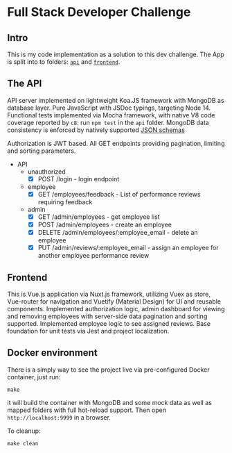 # Full Stack Developer Challenge

## Intro

This is my code implementation as a solution to this dev challenge. The App is split into to folders: [`api`](api/) and [`frontend`](frontend/).

## The API

API server implemented on lightweight Koa.JS framework with MongoDB as database layer. Pure JavaScript with JSDoc typings, targeting Node 14.
Functional tests implemented via Mocha framework, with native V8 code coverage reported by `c8`: run `npm test` in the `api` folder.
MongoDB data consistency is enforced by natively supported [JSON schemas](api/src/schemas/)

Authorization is JWT based.
All GET endpoints providing pagination, limiting and sorting parameters.

- API
  - unauthorized
    - [x] POST /login - login endpoint
  - employee
    - [x] GET /employees/feedback - List of performance reviews requiring feedback
  - admin
    - [x] GET /admin/employees - get employee list
    - [x] POST /admin/employees - create an employee
    - [x] DELETE /admin/employees/:employee_email - delete an employee
    - [x] PUT /admin/reviews/:employee_email - assign an employee for another employee performance review

## Frontend

This is Vue.js application via Nuxt.js framework, utilizing Vuex as store, Vue-router for navigation and Vuetify (Material Design) for UI and reusable components.
Implemented authorization logic, admin dashboard for viewing and removing employees with server-side data pagination and sorting supported.
Implemented employee logic to see assigned reviews.
Base foundation for unit tests via Jest and project localization.

## Docker environment

There is a simply way to see the project live via pre-configured Docker container,
just run:

`make`

it will build the container with MongoDB and some mock data as well as mapped folders with full hot-reload support. Then open `http://localhost:9999` in a browser.

To cleanup:

`make clean`
